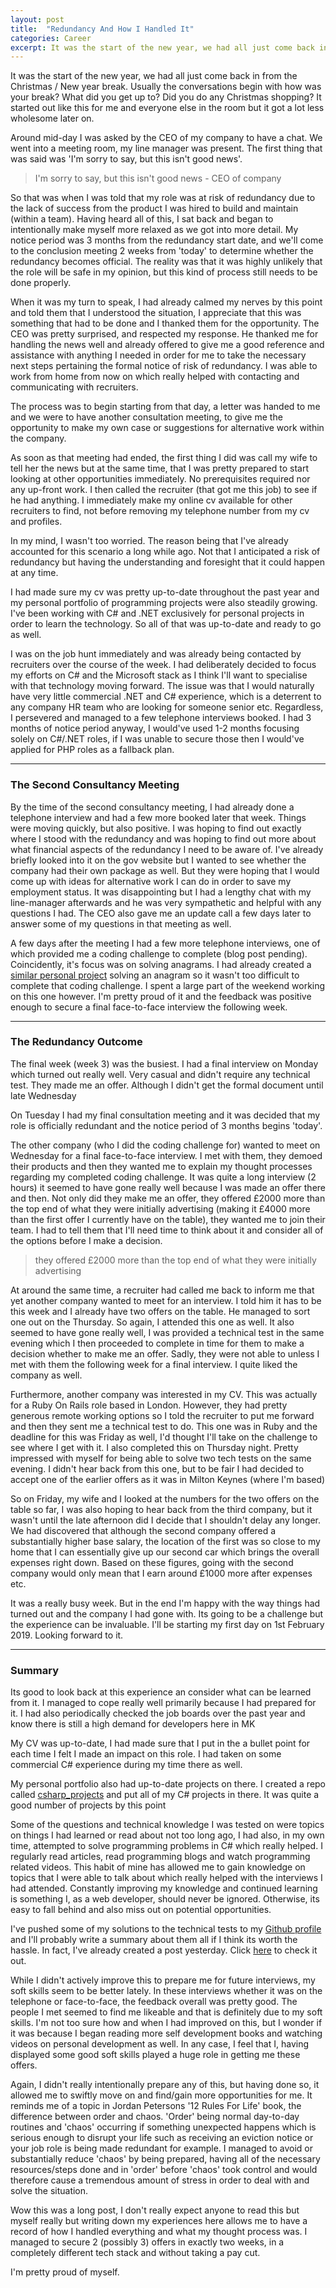 ```yaml
---
layout: post
title:  "Redundancy And How I Handled It"
categories: Career
excerpt: It was the start of the new year, we had all just come back in from the Christmas / New year break. Usually the conversations begin with how was your break? What did you get up to? Did you do any Christmas shopping? It started out like this for me and everyone else in the room but it got a lot less wholesome later on
---
```


It was the start of the new year, we had all just come back in from the Christmas / New year break. Usually the conversations begin with how was your break? What did you get up to? Did you do any Christmas shopping? It started out like this for me and everyone else in the room but it got a lot less wholesome later on.

Around mid-day I was asked by the CEO of my company to have a chat. We went into a meeting room, my line manager was present. The first thing that was said was 'I'm sorry to say, but this isn't good news'.

> I'm sorry to say, but this isn't good news - CEO of company

So that was when I was told that my role was at risk of redundancy due to the lack of success from the product I was hired to build and maintain (within a team). Having heard all of this, I sat back and began to intentionally make myself more relaxed as we got into more detail. My notice period was 3 months from the redundancy start date, and we'll come to the conclusion meeting 2 weeks from 'today' to determine whether the redundancy becomes official. The reality was that it was highly unlikely that the role will be safe in my opinion, but this kind of process still needs to be done properly.

When it was my turn to speak, I had already calmed my nerves by this point and told them that I understood the situation, I appreciate that this was something that had to be done and I thanked them for the opportunity. The CEO was pretty surprised, and respected my response. He thanked me for handling the news well and already offered to give me a good reference and assistance with anything I needed in order for me to take the necessary next steps pertaining the formal notice of risk of redundancy. I was able to work from home from now on which really helped with contacting and communicating with recruiters.

The process was to begin starting from that day, a letter was handed to me and we were to have another consultation meeting, to give me the opportunity to make my own case or suggestions for alternative work within the company.

As soon as that meeting had ended, the first thing I did was call my wife to tell her the news but at the same time, that I was pretty prepared to start looking at other opportunities immediately. No prerequisites required nor any up-front work. I then called the recruiter (that got me this job) to see if he had anything. I immediately make my online cv available for other recruiters to find, not before removing my telephone number from my cv and profiles.

In my mind, I wasn't too worried. The reason being that I've already accounted for this scenario a long while ago. Not that I anticipated a risk of redundancy but having the understanding and foresight that it could happen at any time.

I had made sure my cv was pretty up-to-date throughout the past year and my personal portfolio of programming projects were also steadily growing. I've been working with C# and .NET exclusively for personal projects in order to learn the technology. So all of that was up-to-date and ready to go as well.

I was on the job hunt immediately and was already being contacted by recruiters over the course of the week. I had deliberately decided to focus my efforts on C# and the Microsoft stack as I think I'll want to specialise with that technology moving forward. The issue was that I would naturally have very little commercial .NET and C# experience, which is a deterrent to any company HR team who are looking for someone senior etc. Regardless, I persevered and managed to a few telephone interviews booked. I had 3 months of notice period anyway, I would've used 1-2 months focusing solely on C#/.NET roles, if I was unable to secure those then I would've applied for PHP roles as a fallback plan.

---

### The Second Consultancy Meeting

By the time of the second consultancy meeting, I had already done a telephone interview and had a few more booked later that week. Things were moving quickly, but also positive. I was hoping to find out exactly where I stood with the redundancy and was hoping to find out more about what financial aspects of the redundancy I need to be aware of. I've already briefly looked into it on the gov website but I wanted to see whether the company had their own package as well. But they were hoping that I would come up with ideas for alternative work I can do in order to save my employment status. It was disappointing but I had a lengthy chat with my line-manager afterwards and he was very sympathetic and helpful with any questions I had. The CEO also gave me an update call a few days later to answer some of my questions in that meeting as well.

A few days after the meeting I had a few more telephone interviews, one of which provided me a coding challenge to complete (blog post pending). Coincidently, it's focus was on solving anagrams. I had already created a [similar personal project](https://github.com/jameslieu/csharp_projects/tree/master/AnagramSolver) solving an anagram so it wasn't too difficult to complete that coding challenge.
I spent a large part of the weekend working on this one however. I'm pretty proud of it and the feedback was positive enough to secure a final face-to-face interview the following week.

---
### The Redundancy Outcome
The final week (week 3) was the busiest. I had a final interview on Monday which turned out really well. Very casual and didn't require any technical test. They made me an offer. Although I didn't get the formal document until late Wednesday

On Tuesday I had my final consultation meeting and it was decided that my role is officially redundant and the notice period of 3 months begins 'today'.

The other company (who I did the coding challenge for) wanted to meet on Wednesday for a final face-to-face interview. I met with them, they demoed their products and then they wanted me to explain my thought processes regarding my completed coding challenge. It was quite a long interview (2 hours) it seemed to have gone really well because I was made an offer there and then. Not only did they make me an offer, they offered £2000 more than the top end of what they were initially advertising (making it £4000 more than the first offer I currently have on the table), they wanted me to join their team. I had to tell them that I'll need time to think about it and consider all of the options before I make a decision.

> they offered £2000 more than the top end of what they were initially advertising

At around the same time, a recruiter had called me back to inform me that yet another company wanted to meet for an interview. I told him it has to be this week and I already have two offers on the table. He managed to sort one out on the Thursday. So again, I attended this one as well. It also seemed to have gone really well, I was provided a technical test in the same evening which I then proceeded to complete in time for them to make a decision whether to make me an offer. Sadly, they were not able to unless I met with them the following week for a final interview. I quite liked the company as well.

Furthermore, another company was interested in my CV. This was actually for a Ruby On Rails role based in London. However, they had pretty generous remote working options so I told the recruiter to put me forward and then they sent me a technical test to do. This one was in Ruby and the deadline for this was Friday as well, I'd thought I'll take on the challenge to see where I get with it. I also completed this on Thursday night. Pretty impressed with myself for being able to solve two tech tests on the same evening. I didn't hear back from this one, but to be fair I had decided to accept one of the earlier offers as it was in Milton Keynes (where I'm based)

So on Friday, my wife and I looked at the numbers for the two offers on the table so far, I was also hoping to hear back from the third company, but it wasn't until the late afternoon did I decide that I shouldn't delay any longer. We had discovered that although the second company offered a substantially higher base salary, the location of the first was so close to my home that I can essentially give up our second car which brings the overall expenses right down. Based on these figures, going with the second company would only mean that I earn around £1000 more after expenses etc.

It was a really busy week. But in the end I'm happy with the way things had turned out and the company I had gone with. Its going to be a challenge but the experience can be invaluable. I'll be starting my first day on 1st February 2019. Looking forward to it.

---
### Summary
Its good to look back at this experience an consider what can be learned from it. I managed to cope really well primarily because I had prepared for it. I had also periodically checked the job boards over the past year and know there is still a high demand for developers here in MK

My CV was up-to-date, I had made sure that I put in the a bullet point for each time I felt I made an impact on this role. I had taken on some commercial C# experience during my time there as well.

My personal portfolio also had up-to-date projects on there. I created a repo called [csharp_projects](https://github.com/jameslieu/csharp_projects) and put all of my C# projects in there. It was quite a good number of projects by this point

Some of the questions and technical knowledge I was tested on were topics on things I had learned or read about not too long ago, I had also, in my own time, attempted to solve programming problems in C# which really helped. I regularly read articles, read programming blogs and watch programming related videos. This habit of mine has allowed me to gain knowledge on topics that I were able to talk about which really helped with the interviews I had attended. Constantly improving my knowledge and continued learning is something I, as a web developer, should never be ignored. Otherwise, its easy to fall behind and also miss out on potential opportunities.

I've pushed some of my solutions to the technical tests to my [Github profile](https://github.com/jameslieu) and I'll probably write a summary about them all if I think its worth the hassle. In fact, I've already created a post yesterday. Click [here](http://jameslieu.github.io/ruby/prime-numbers/prime-factors/2019/01/31/prime-factorization/) to check it out.

While I didn't actively improve this to prepare me for future interviews, my soft skills seem to be better lately. In these interviews whether it was on the telephone or face-to-face, the feedback overall was pretty good. The people I met seemed to find me likeable and that is definitely due to my soft skills. I'm not too sure how and when I had improved on this, but I wonder if it was because I began reading more self development books and watching videos on personal development as well. In any case, I feel that I, having displayed some good soft skills played a huge role in getting me these offers.

Again, I didn't really intentionally prepare any of this, but having done so, it allowed me to swiftly move on and find/gain more opportunities for me. It reminds me of a topic in Jordan Petersons '12 Rules For Life' book, the difference between order and chaos. 'Order' being normal day-to-day routines and 'chaos' occurring if something unexpected happens which is serious enough to disrupt your life such as receiving an eviction notice or your job role is being made redundant for example. I managed to avoid or substantially reduce 'chaos' by being prepared, having all of the necessary resources/steps done and in 'order' before 'chaos' took control and would therefore cause a tremendous amount of stress in order to deal with and solve the situation.

Wow this was a long post, I don't really expect anyone to read this but myself really but writing down my experiences here allows me to have a record of how I handled everything and what my thought process was. I managed to secure 2 (possibly 3) offers in exactly two weeks, in a completely different tech stack and without taking a pay cut.

I'm pretty proud of myself.